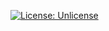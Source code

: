 [![License: Unlicense](https://img.shields.io/badge/license-Unlicense-blue.svg)](http://unlicense.org/)
